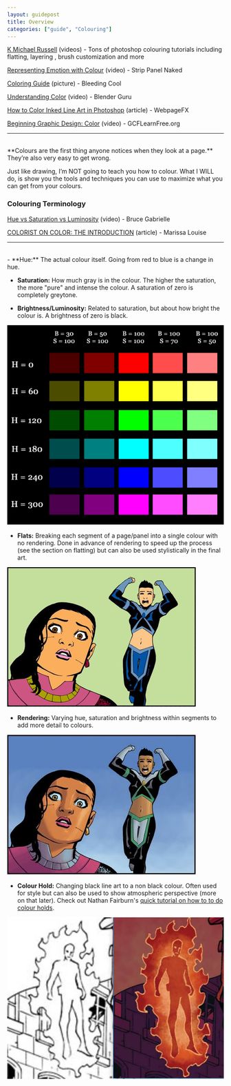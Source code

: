 ```yaml
---
layout: guidepost
title: Overview
categories: ["guide", "Colouring"]
---
```


[K Michael Russell](https://www.youtube.com/channel/UCps08eOJfFRm00TE5LStIIg) (videos) - Tons of photoshop colouring tutorials including flatting, layering , brush customization and more

[Representing Emotion with Colour](https://www.youtube.com/watch?v=myIcxizHSr4) (video) - Strip Panel Naked

[Coloring Guide](https://cdn.bleedingcool.net/wp-content/uploads/2017/01/ColoringGuide-600x429.jpg) (picture) - Bleeding Cool

[Understanding Color](https://www.youtube.com/watch?v=Qj1FK8n7WgY) (video) - Blender Guru

[How to Color Inked Line Art in Photoshop](https://www.webpagefx.com/blog/web-design/how-to-color-inked-line-art-in-photoshop/) (article) - WebpageFX

[Beginning Graphic Design: Color](https://www.youtube.com/watch?v=_2LLXnUdUIc) (video) - GCFLearnFree.org

<hr><br>
**Colours are the first thing anyone notices when they look at a page.** They’re also very easy to get wrong.

Just like drawing, I’m NOT going to teach you how to colour. What I WILL do, is show you the tools and techniques you can use to maximize what you can get from your colours.

### Colouring Terminology

[Hue vs Saturation vs Luminosity](https://www.youtube.com/watch?v=7HpV8beK5_s) (video) - Bruce Gabrielle

[COLORIST ON COLOR: THE INTRODUCTION](http://womenwriteaboutcomics.com/2016/03/04/colorists-on-color-the-introduction/) (article) - Marissa Louise

<hr><br>
- **Hue:** The actual colour itself. Going from red to blue is a change in hue.

- **Saturation:** How much gray is in the colour. The higher the saturation, the more "pure" and intense the colour. A saturation of zero is completely greytone.

- **Brightness/Luminosity:** Related to saturation, but about how bright the colour is. A brightness of zero is black.

![](/images/guide/hue.png)

- **Flats:** Breaking each segment of a page/panel into a single colour with no rendering. Done in advance of rendering to speed up the process (see the section on flatting) but can also be used stylistically in the final art.

![](/images/guide/flat.JPG)

- **Rendering:** Varying hue, saturation and brightness within segments to add more detail to colours.

![](/images/guide/render.JPG)

- **Colour Hold:** Changing black line art to a non black colour. Often used for style but can also be used to show atmospheric perspective (more on that later). Check out Nathan Fairburn's [quick tutorial on how to to do colour holds](http://nathanfairbairn.tumblr.com/post/177262143624/color-holds).

![](/images/guide/hold.JPG)
